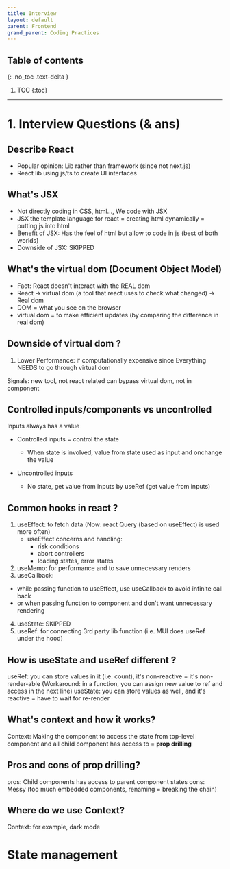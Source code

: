 ```yaml
---
title: Interview
layout: default
parent: Frontend 
grand_parent: Coding Practices
---
```


## Table of contents
{: .no_toc .text-delta }

1. TOC
{:toc}

---

# 1. Interview Questions (& ans)

## Describe React
- Popular opinion: Lib rather than framework (since not next.js)
- React lib using js/ts to create UI interfaces

## What's JSX
- Not directly coding in CSS, html..., We code with JSX
- JSX the template language for react = creating html dynamically = putting js into html
- Benefit of JSX: Has the feel of html but allow to code in js (best of both worlds)
- Downside of JSX: SKIPPED

## What's the virtual dom (Document Object Model)
- Fact: React doesn't interact with the REAL dom
- React -> virtual dom (a tool that react uses to check what changed) -> Real dom
- DOM = what you see on the browser
- virtual dom = to make efficient updates (by comparing the difference in real dom)

## Downside of virtual dom ?
1. Lower Performance: if computationally expensive since Everything NEEDS to go through virtual dom 

Signals: new tool, not react related can bypass virtual dom, not in component

## Controlled inputs/components vs uncontrolled

Inputs always has a value

- Controlled inputs = control the state
    - When state is involved, value from state used as input and onchange the value

- Uncontrolled inputs
    - No state, get value from inputs by useRef (get value from inputs)

## Common hooks in react ?
1. useEffect: to fetch data (Now: react Query (based on useEffect) is used more often)
    - useEffect concerns and handling:
        - risk conditions
        - abort controllers
        - loading states, error states
2. useMemo: for performance and to save unnecessary renders
3. useCallback: 
- while passing function to useEffect, use useCallback to avoid infinite call back
- or when passing function to component and don't want unnecessary rendering

4. useState: SKIPPED
5. useRef: for connecting 3rd party lib function (i.e. MUI does useRef under the hood)

## How is useState and useRef different ?

useRef: you can store values in it (i.e. count), it's non-reactive = it's non-render-able
(Workaround: in a function, you can assign new value to ref and access in the next line)
useState: you can store values as well, and it's reactive = have to wait for re-render

## What's context and how it works?

Context: Making the component to access the state from top-level component and all child component has access to = **prop drilling**

## Pros and cons of prop drilling?
pros: Child components has access to parent component states
cons: Messy (too much embedded components, renaming = breaking the chain)

## Where do we use Context?
Context: for example, dark mode

# State management
